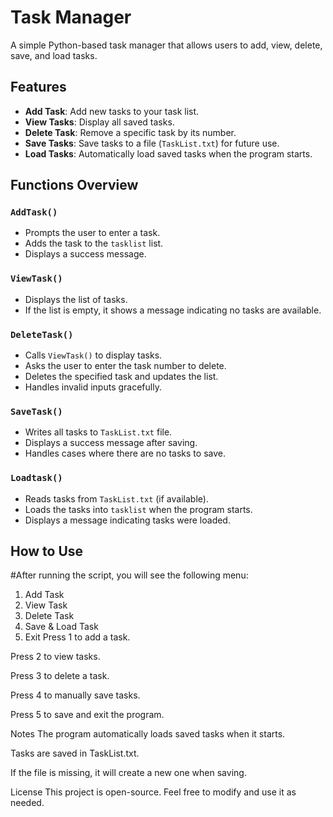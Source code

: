 # Task Manager

A simple Python-based task manager that allows users to add, view, delete, save, and load tasks.

## Features
- **Add Task**: Add new tasks to your task list.
- **View Tasks**: Display all saved tasks.
- **Delete Task**: Remove a specific task by its number.
- **Save Tasks**: Save tasks to a file (`TaskList.txt`) for future use.
- **Load Tasks**: Automatically load saved tasks when the program starts.

## Functions Overview

### `AddTask()`
- Prompts the user to enter a task.
- Adds the task to the `tasklist` list.
- Displays a success message.

### `ViewTask()`
- Displays the list of tasks.
- If the list is empty, it shows a message indicating no tasks are available.

### `DeleteTask()`
- Calls `ViewTask()` to display tasks.
- Asks the user to enter the task number to delete.
- Deletes the specified task and updates the list.
- Handles invalid inputs gracefully.

### `SaveTask()`
- Writes all tasks to `TaskList.txt` file.
- Displays a success message after saving.
- Handles cases where there are no tasks to save.

### `Loadtask()`
- Reads tasks from `TaskList.txt` (if available).
- Loads the tasks into `tasklist` when the program starts.
- Displays a message indicating tasks were loaded.

## How to Use

#After running the script, you will see the following menu:


1. Add Task
2. View Task
3. Delete Task
4. Save & Load Task
5. Exit
Press 1 to add a task.

Press 2 to view tasks.

Press 3 to delete a task.

Press 4 to manually save tasks.

Press 5 to save and exit the program.

Notes
The program automatically loads saved tasks when it starts.

Tasks are saved in TaskList.txt.

If the file is missing, it will create a new one when saving.

License
This project is open-source. Feel free to modify and use it as needed.
